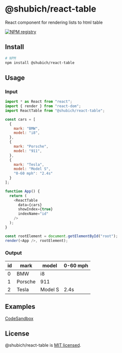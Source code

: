 # @shubich/react-table

React component for rendering lists to html table

[![NPM registry](https://img.shields.io/npm/v/@shubich/react-table.svg?style=for-the-badge)](https://www.npmjs.com/package/@shubich/react-table)

## Install

```bash
# NPM
npm install @shubich/react-table
```

## Usage

### Input

```js
import * as React from "react";
import { render } from "react-dom";
import ReactTable from "@shubich/react-table";

const cars = [
  {
    mark: "BMW",
    model: "i8",
  },
  {
    mark: "Porsche",
    model: "911",
  },
  {
    mark: "Tesla",
    model: "Model S",
    "0-60 mph": "2.4s"
  }
];

function App() {
  return (
    <ReactTable
      data={cars}
      showIndex={true}
      indexName="id"
    />
  );
}

const rootElement = document.getElementById("root");
render(<App />, rootElement);
```

### Output

| id | mark      | model   | 0-60 mph |
| -- |-----------| --------|----------|
| 0  | BMW       | i8      |          |
| 1  | Porsche   | 911     |          |
| 2  | Tesla     | Model S | 2.4s     |

## Examples

[CodeSandbox](https://codesandbox.io/s/shubichreact-table-z5rs4)

## License

@shubich/react-table is [MIT licensed](https://github.com/shubich/react-table/blob/master/LICENSE).
